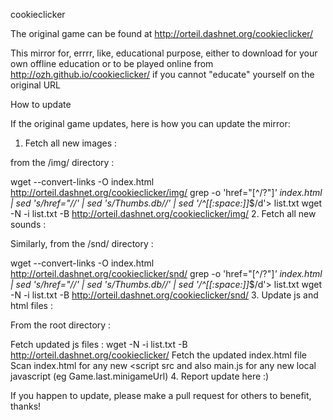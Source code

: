 cookieclicker



The original game can be found at http://orteil.dashnet.org/cookieclicker/

This mirror for, errrr, like, educational purpose, either to download for your own offline education or to be played online from http://ozh.github.io/cookieclicker/ if you cannot "educate" yourself on the original URL

How to update

If the original game updates, here is how you can update the mirror:

1. Fetch all new images :

from the /img/ directory :

wget --convert-links -O index.html http://orteil.dashnet.org/cookieclicker/img/
grep -o 'href="[^/?"]*' index.html | sed 's/href="//' | sed 's/Thumbs.db//' | sed '/^[[:space:]]*$/d'> list.txt
wget -N -i list.txt -B http://orteil.dashnet.org/cookieclicker/img/
2. Fetch all new sounds :

Similarly, from the /snd/ directory :

wget --convert-links -O index.html http://orteil.dashnet.org/cookieclicker/snd/
grep -o 'href="[^/?"]*' index.html | sed 's/href="//' | sed 's/Thumbs.db//' | sed '/^[[:space:]]*$/d'> list.txt
wget -N -i list.txt -B http://orteil.dashnet.org/cookieclicker/snd/
3. Update js and html files :

From the root directory :

Fetch updated js files : wget -N -i list.txt -B http://orteil.dashnet.org/cookieclicker/
Fetch the updated index.html file
Scan index.html for any new <script src and also main.js for any new local javascript (eg Game.last.minigameUrl)
4. Report update here :)

If you happen to update, please make a pull request for others to benefit, thanks!
